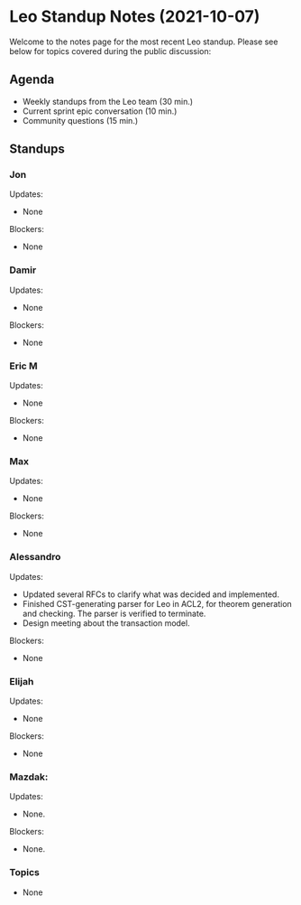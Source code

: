 # Leo Standup Notes (2021-10-07)

Welcome to the notes page for the most recent Leo standup. Please see below for topics covered during the public discussion:

## Agenda

* Weekly standups from the Leo team (30 min.)
* Current sprint epic conversation (10 min.)
* Community questions (15 min.)

## Standups

### Jon

Updates:

* None

Blockers:

* None

### Damir

Updates:

* None

Blockers:

* None

### Eric M

Updates:

* None

Blockers:

* None

### Max

Updates:

* None

Blockers:

* None

### Alessandro

Updates:

* Updated several RFCs to clarify what was decided and implemented.
* Finished CST-generating parser for Leo in ACL2, for theorem generation and checking. The parser is verified to terminate.
* Design meeting about the transaction model.

Blockers:

* None

### Elijah

Updates:

* None

Blockers:

* None

### Mazdak:

Updates:

* None.

Blockers:

* None.

### Topics

* None
